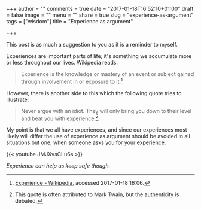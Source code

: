 +++
author = ""
comments = true
date = "2017-01-18T16:52:10+01:00"
draft = false
image = ""
menu = ""
share = true
slug = "experience-as-argument"
tags = ["wisdom"]
title = "Experience as argument"

+++

This post is as much a suggestion to you as it is a reminder to myself.

Experiences are important parts of life; it's something we accumulate more or less throughout our lives. Wikipedia reads:

> Experience is the knowledge or mastery of an event or subject gained through involvement in or exposure to it.[^1]

However, there is another side to this which the following quote tries to illustrate:

> Never argue with an idiot. They will only bring you down to their level and beat you with experience.[^2]

My point is that we all have experiences, and since our experiences most likely will differ the use of experience as argument should be avoided in all situations but one; when someone asks you for your experience.

{{< youtube JMJXvsCLu6s >}}

*Experience can help us keep safe though.*

[^1]: <a href="https://en.wikipedia.org/wiki/Experience">Experience - Wikipedia</a>, accessed 2017-01-18 16:06.
[^2]: This quote is often attributed to Mark Twain, but the authenticity is debated.
